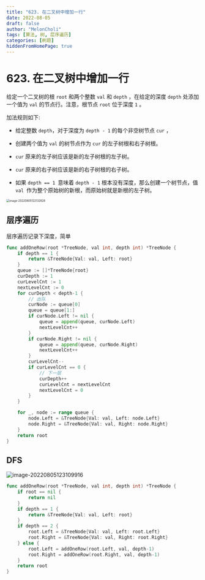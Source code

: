 ```yaml
---
title: "623. 在二叉树中增加一行"
date: 2022-08-05
draft: false
author: "MelonCholi"
tags: [算法, 树, 层序遍历]
categories: [刷题]
hiddenFromHomePage: true
---
```


# 623. 在二叉树中增加一行

给定一个二叉树的根 `root` 和两个整数 `val` 和 `depth` ，在给定的深度 `depth` 处添加一个值为 `val` 的节点行。注意，根节点 `root` 位于深度 `1` 。

加法规则如下:

- 给定整数 `depth`，对于深度为 `depth - 1` 的每个非空树节点 `cur` ，

- 创建两个值为 `val` 的树节点作为 `cur` 的左子树根和右子树根。
- `cur` 原来的左子树应该是新的左子树根的左子树。
- `cur` 原来的右子树应该是新的右子树根的右子树。
- 如果 `depth == 1 `意味着 `depth - 1` 根本没有深度，那么创建一个树节点，值 `val `作为整个原始树的新根，而原始树就是新根的左子树。

<img src="https://markdown-1303167219.cos.ap-shanghai.myqcloud.com/image-20220805122132828.png" alt="image-20220805122132828" style="zoom:50%;" />

## 层序遍历

层序遍历记录下深度，简单

```go
func addOneRow(root *TreeNode, val int, depth int) *TreeNode {
	if depth == 1 {
		return &TreeNode{Val: val, Left: root}
	}
	queue := []*TreeNode{root}
	curDepth := 1
	curLevelCnt := 1
	nextLevelCnt := 0
	for curDepth < depth-1 {
		// 出队
		curNode := queue[0]
		queue = queue[1:]
		if curNode.Left != nil {
			queue = append(queue, curNode.Left)
			nextLevelCnt++
		}
		if curNode.Right != nil {
			queue = append(queue, curNode.Right)
			nextLevelCnt++
		}
		curLevelCnt--
		if curLevelCnt == 0 {
			// 下一层
			curDepth++
			curLevelCnt = nextLevelCnt
			nextLevelCnt = 0
		}
	}

	for _, node := range queue {
        node.Left = &TreeNode{Val: val, Left: node.Left}
		node.Right = &TreeNode{Val: val, Right: node.Right}
	}
	return root
}
```

## DFS

![image-20220805123109916](https://markdown-1303167219.cos.ap-shanghai.myqcloud.com/image-20220805123109916.png)

```go
func addOneRow(root *TreeNode, val int, depth int) *TreeNode {
	if root == nil {
		return nil
	}
	if depth == 1 {
		return &TreeNode{Val: val, Left: root}
	}
	if depth == 2 {
		root.Left = &TreeNode{Val: val, Left: root.Left}
		root.Right = &TreeNode{Val: val, Right: root.Right}
	} else {
		root.Left = addOneRow(root.Left, val, depth-1)
		root.Right = addOneRow(root.Right, val, depth-1)
	}
	return root
}
```

